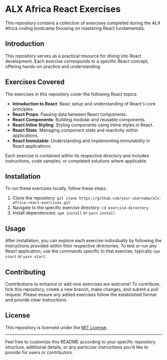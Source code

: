 # ALX Africa React Exercises

This repository contains a collection of exercises completed during the ALX Africa coding bootcamp focusing on mastering React fundamentals.

## Introduction

This repository serves as a practical resource for diving into React development. Each exercise corresponds to a specific React concept, offering hands-on practice and understanding.

## Exercises Covered

The exercises in this repository cover the following React topics:

- **Introduction to React**: Basic setup and understanding of React's core principles.
- **React Props**: Passing data between React components.
- **React Components**: Building modular and reusable components.
- **React Inline Styling**: Styling components using inline styles in React.
- **React State**: Managing component state and reactivity within applications.
- **React Immutable**: Understanding and implementing immutability in React applications.

Each exercise is contained within its respective directory and includes instructions, code samples, or completed solutions where applicable.

## Installation

To run these exercises locally, follow these steps:

1. Clone the repository: `git clone https://github.com/your-username/alx-africa-react-exercises.git`
2. Navigate to the specific exercise directory: `cd exercise-directory`
3. Install dependencies: `npm install` or `yarn install`

## Usage

After installation, you can explore each exercise individually by following the instructions provided within their respective directories. To test or run any React application, use the commands specific to that exercise, typically `npm start` or `yarn start`.

## Contributing

Contributions to enhance or add new exercises are welcome! To contribute, fork this repository, create a new branch, make changes, and submit a pull request. Please ensure any added exercises follow the established format and provide clear instructions.

## License

This repository is licensed under the [MIT License](LICENSE).

---

Feel free to customize this README according to your specific repository structure, additional details, or any particular instructions you'd like to provide for users or contributors.
